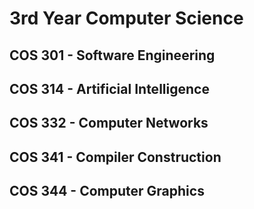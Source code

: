 # 3rd Year Computer Science

## COS 301 - Software Engineering

## COS 314 - Artificial Intelligence

## COS 332 - Computer Networks

## COS 341 - Compiler Construction

## COS 344 - Computer Graphics
